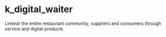 # k_digital_waiter
Linkear the entire restaurant community, suppliers and consumers through service and digital products
